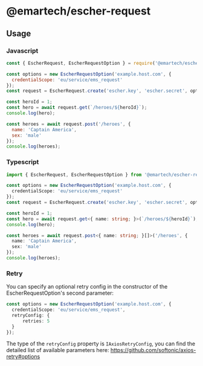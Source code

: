 # @emartech/escher-request

## Usage

### Javascript

```javascript
const { EscherRequest, EscherRequestOption } = require('@emartech/escher-request');

const options = new EscherRequestOption('example.host.com', {
  credentialScope: 'eu/service/ems_request'
});
const request = EscherRequest.create('escher.key', 'escher.secret', options);

const heroId = 1;
const hero = await request.get(`/heroes/${heroId}`);
console.log(hero);

const heroes = await request.post('/heroes', {
  name: 'Captain America',
  sex: 'male'
});
console.log(heroes);
```

### Typescript

```typescript
import { EscherRequest, EscherRequestOption } from '@emartech/escher-request';

const options = new EscherRequestOption('example.host.com', {
  credentialScope: 'eu/service/ems_request'
});
const request = EscherRequest.create('escher.key', 'escher.secret', options);

const heroId = 1;
const hero = await request.get<{ name: string; }>(`/heroes/${heroId}`);
console.log(hero);

const heroes = await request.post<{ name: string; }[]>('/heroes', {
  name: 'Captain America',
  sex: 'male'
});
console.log(heroes);
```

### Retry

You can specify an optional retry config in the constructor of the EscherRequestOption's second parameter:
```typescript
const options = new EscherRequestOption('example.host.com', {
  credentialScope: 'eu/service/ems_request',
  retryConfig: {
      retries: 5
  }
});
```
The type of the `retryConfig` property is `IAxiosRetryConfig`, you can find the detailed list of available parameters here: https://github.com/softonic/axios-retry#options

